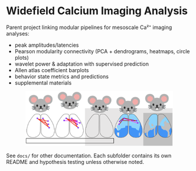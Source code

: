 # Widefield Calcium Imaging Analysis
Parent project linking modular pipelines for mesoscale Ca²⁺ imaging analyses:
- peak amplitudes/latencies
- Pearson modularity connectivity (PCA + dendrograms, heatmaps, circle plots)
- wavelet power & adaptation with supervised prediction
- Allen atlas coefficient barplots
- behavior state metrics and predictions
- supplemental materials

<p align="center">
  <img src="./figs/mouse_train.png" alt="Analysis overview" width="400">
</p>


See `docs/` for other documentation. Each subfolder contains its own README
and hypothesis testing unless otherwise noted.
